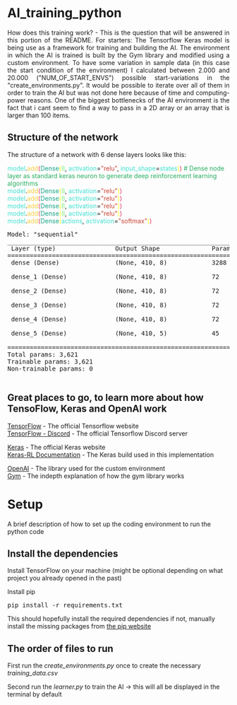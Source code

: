# AI_training_python

<p style='text-align: justify;'>How does this training work? - This is the question that will be answered in this portion of the README.  
For starters: The Tensorflow Keras model is being use as a framework for training and building the AI.  
The environment in which the AI is trained is built by the Gym library and modified using a custom environment.  
To have some variation in sample data (in this case the start condition of the environment) I calculated between 2.000 and 20.000 ("NUM_OF_START_ENVS") possible start-variations in the "create_environments.py".  
It would be possible to iterate over all of them in order to train the AI but was not done here because of time and computing-power reasons.  
One of the biggest bottlenecks of the AI environment is the fact that i cant seem to find a way to pass in a 2D array or an array that is larger than 100 items.</p>

## Structure of the network

The structure of a network with 6 dense layers looks like this:  

<span style="color:#40E0D0">model</span>.<span style="color:#F4D03F">add</span><span style="color:#DE3163">(</span><span style="color:#17A589">Dense</span><span style="color:yellow">(</span><span style="color:lightgreen">8</span>, <span style="color:#40E0D0">activation</span>=<span style="color:#CB4335">"relu"</span>, <span style="color:#40E0D0">input_shape</span>=<span style="color:#40E0D0">states</span><span style="color:yellow">)</span><span style="color:#DE3163">)</span> <span style="color:#27AE60"># Dense node layer as standard keras neuron to generate deep reinforcement learning algorithms</span>  
<span style="color:#40E0D0">model</span>.<span style="color:#F4D03F">add</span><span style="color:#DE3163">(</span><span style="color:#17A589">Dense</span><span style="color:yellow">(</span><span style="color:lightgreen">8</span>, <span style="color:#40E0D0">activation</span>=<span style="color:#CB4335">"relu"</span><span style="color:yellow">)</span><span style="color:#DE3163">)</span>  
<span style="color:#40E0D0">model</span>.<span style="color:#F4D03F">add</span><span style="color:#DE3163">(</span><span style="color:#17A589">Dense</span><span style="color:yellow">(</span><span style="color:lightgreen">8</span>, <span style="color:#40E0D0">activation</span>=<span style="color:#CB4335">"relu"</span><span style="color:yellow">)</span><span style="color:#DE3163">)</span>  
<span style="color:#40E0D0">model</span>.<span style="color:#F4D03F">add</span><span style="color:#DE3163">(</span><span style="color:#17A589">Dense</span><span style="color:yellow">(</span><span style="color:lightgreen">8</span>, <span style="color:#40E0D0">activation</span>=<span style="color:#CB4335">"relu"</span><span style="color:yellow">)</span><span style="color:#DE3163">)</span>  
<span style="color:#40E0D0">model</span>.<span style="color:#F4D03F">add</span><span style="color:#DE3163">(</span><span style="color:#17A589">Dense</span><span style="color:yellow">(</span><span style="color:lightgreen">8</span>, <span style="color:#40E0D0">activation</span>=<span style="color:#CB4335">"relu"</span><span style="color:yellow">)</span><span style="color:#DE3163">)</span>  
<span style="color:#40E0D0">model</span>.<span style="color:#F4D03F">add</span><span style="color:#DE3163">(</span><span style="color:#17A589">Dense</span><span style="color:yellow">(</span><span style="color:#40E0D0">actions</span>, <span style="color:#40E0D0">activation</span>=<span style="color:#CB4335">"softmax"</span><span style="color:yellow">)</span><span style="color:#DE3163">)</span>  
  
<pre>Model: "sequential"  
_________________________________________________________________  
 Layer (type)                Output Shape              Param #  
=================================================================  
 dense (Dense)               (None, 410, 8)            3288  

 dense_1 (Dense)             (None, 410, 8)            72  

 dense_2 (Dense)             (None, 410, 8)            72  

 dense_3 (Dense)             (None, 410, 8)            72  

 dense_4 (Dense)             (None, 410, 8)            72  

 dense_5 (Dense)             (None, 410, 5)            45  

=================================================================  
Total params: 3,621  
Trainable params: 3,621  
Non-trainable params: 0  
_________________________________________________________________  
</pre>

## Great places to go, to learn more about how TensoFlow, Keras and OpenAI work

[TensorFlow](https://www.tensorflow.org) - The official Tensorflow website  
[TensorFlow - Discord](https://www.google.com/url?sa=t&rct=j&q=&esrc=s&source=web&cd=&cad=rja&uact=8&ved=2ahUKEwiWrbe1zpz7AhV2SfEDHW7ZADoQFnoECBUQAQ&url=https%3A%2F%2Fdiscord.com%2Finvite%2F64MVzQX&usg=AOvVaw3h1AIRKAUQKcu7Mt72nmrX) - The official Tensorflow Discord server  

[Keras](https://keras.io) - The official Keras website  
[Keras-RL Documentation](https://keras-rl.readthedocs.io/en/latest/) - The Keras build used in this implementation  

[OpenAI](https://openai.com) - The library used for the custom environment  
[Gym](https://www.gymlibrary.dev) - The indepth explanation of how the gym library works

# Setup

A brief description of how to set up the coding environment to run the python code

## Install the dependencies

Install TensorFlow on your machine (might be optional depending on what project you already opened in the past)

Install pip

<pre>pip install -r requirements.txt </pre>
This should hopefully install the required dependencies if not, manually install the missing packages from [the pip website](https://pypi.org/project/pip/)

## The order of files to run

First run the _create_environments.py_ once to create the necessary _training_data.csv_

Second run the _learner.py_ to train the AI -> this will all be displayed in the terminal by default
